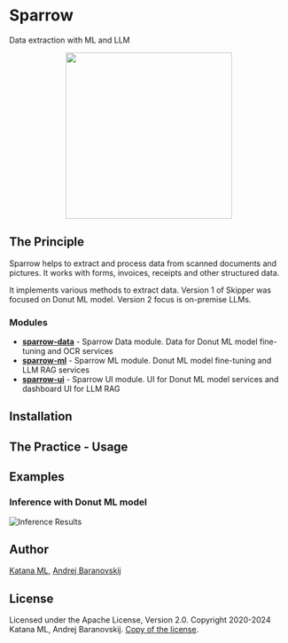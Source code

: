 # Sparrow
Data extraction with ML and LLM

<p align="center">
  <img width="300" height="300" src="https://github.com/katanaml/sparrow/blob/main/sparrow-ui/donut/assets/sparrow_logo_5.png">
</p>

## The Principle

Sparrow helps to extract and process data from scanned documents and pictures. It works with forms, invoices, receipts and other structured data.

It implements various methods to extract data. Version 1 of Skipper was focused on Donut ML model. Version 2 focus is on-premise LLMs.

### Modules

* **[sparrow-data](https://github.com/katanaml/sparrow/tree/main/sparrow-data)** - Sparrow Data module. Data for Donut ML model fine-tuning and OCR services
* **[sparrow-ml](https://github.com/katanaml/sparrow/tree/main/sparrow-ml)** - Sparrow ML module. Donut ML model fine-tuning and LLM RAG services
* **[sparrow-ui](https://github.com/katanaml/sparrow/tree/main/sparrow-ui)** - Sparrow UI module. UI for Donut ML model services and dashboard UI for LLM RAG

## Installation

## The Practice - Usage

## Examples

### Inference with Donut ML model

![Inference Results](https://github.com/katanaml/sparrow/blob/main/sparrow-ui/donut/assets/inference_actual.png)

## Author

[Katana ML](https://katanaml.io), [Andrej Baranovskij](https://github.com/abaranovskis-redsamurai)

## License

Licensed under the Apache License, Version 2.0. Copyright 2020-2024 Katana ML, Andrej Baranovskij. [Copy of the license](https://github.com/katanaml/sparrow/blob/main/LICENSE).
